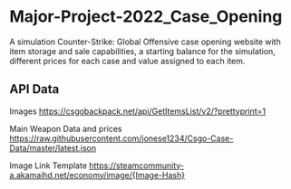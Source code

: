 # Major-Project-2022_Case_Opening
A simulation Counter-Strike: Global Offensive case opening website with item storage and sale capabilities, a starting balance for the simulation, different prices for each case and value assigned to each item.

## API Data

Images
https://csgobackpack.net/api/GetItemsList/v2/?prettyprint=1

Main Weapon Data and prices
https://raw.githubusercontent.com/jonese1234/Csgo-Case-Data/master/latest.json

Image Link Template
https://steamcommunity-a.akamaihd.net/economy/image/{Image-Hash}

